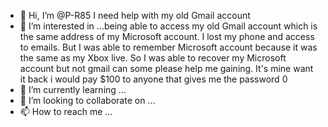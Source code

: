 - 👋 Hi, I’m @P-R85 I need help with my old Gmail account 
- 👀 I’m interested in ...being able to access my old Gmail account which is the same address of my Microsoft account. I lost my phone and access to emails. But I was able to remember Microsoft account because it was the same as my Xbox live.  So I was able to recover my Microsoft account but not gmail can some please help me gaining. It's mine want it back i would pay $100 to anyone that gives me the password 0  
- 🌱 I’m currently learning ...
- 💞️ I’m looking to collaborate on ...
- 📫 How to reach me ...

<!---
P-R85/P-R85 is a ✨ special ✨ repository because its `README.md` (this file) appears on your GitHub profile.
You can click the Preview link to take a look at your changes.
--->
